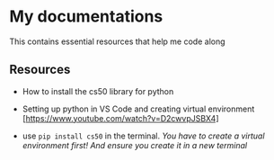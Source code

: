 # My documentations 
This contains essential resources that help me code along

## Resources

- How to install the cs50 library for python
* Setting up python in VS Code and creating virtual environment
[https://www.youtube.com/watch?v=D2cwvpJSBX4]

* use `pip install cs50` in the terminal. *You have to create a virtual environment first! And ensure you create it in a new terminal*
